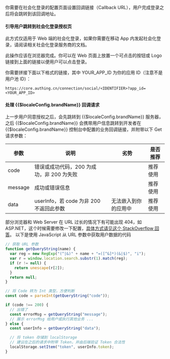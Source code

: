 
你需要在社会化登录的配置页面设置回调链接（Callback URL），用户完成登录之后将会跳转到该回调地址。

#### 引导用户跳转到社会化登录授权页

此方式仅适用于 Web 端的社会化登录，如果你需要在移动 App 内发起社会化登录，请阅读相关社会化登录服务商的文档。

此操作应该在浏览器完成。你可以在 Web 页面上放置一个可点击的按钮或 Logo 链接到上面的链接以便用户可以点击登录。

你需要拼接下面以下格式的链接，其中 YOUR_APP_ID 为你的应用 ID（注意不是用户池 ID）：

`https://core.authing.cn/connection/social/<IDENTIFIER>?app_id=<YOUR_APP_ID>`

#### 处理 {{$localeConfig.brandName}} 回调请求

上一步用户同意授权之后，会先跳转到 {{$localeConfig.brandName}} 服务器，之后 {{$localeConfig.brandName}} 会携带用户信息跳转到开发者在 {{$localeConfig.brandName}} 控制台中配置的业务回调链接，并附带以下 Get 请求参数：

| 参数                   | 说明                                      | 劣势                                                | 是否推荐   |
|------------------------|-------------------------------------------|-----------------------------------------------------|------------|
| code                   | 错误或成功代码，200 为成功，非 200 为失败 |                                                     | 推荐使用   |
| message                | 成功或错误信息                            |                                                     | 推荐使用   |
| data                   | userInfo，若 code 为非 200 不返回此参数   | 无法嵌入到你的应用中                                | 推荐使用   |

部分浏览器和 Web Server 在 URL 过长的情况下有可能出现 404，如 ASP.NET，这个时候需要修改一下配置，[具体方式请见这个 StackOverflow 回答](https://stackoverflow.com/questions/28681366/in-asp-net-mvc-would-a-querystring-too-long-result-in-404-file-not-found-error/28681600)。
以下是使用 JavaScript 从 URL 参数中获取用户数据的代码

```javascript
// 获取 URL 参数
function getQueryString(name) {
  var reg = new RegExp("(^|&)" + name + "=([^&]*)(&|$)", "i");
  var r = window.location.search.substr(1).match(reg);
  if (r != null) {
    return unescape(r[2]);
  }
  return null;
}

// 将 Code 转为 Int 类型，方便判断
const code = parseInt(getQueryString("code"));

if (code !== 200) {
  // 出错了
  const errorMsg = getQueryString("message");
  // 展示 errorMsg 给用户或执行其他业务 ...
} else {
  const userInfo = getQueryString("data");

  // 将 token 存储到 localStorage
  // 建议在之后的请求中附带 Token，并由后端验证 Token 合法性
  localStorage.setItem("token", userInfo.token);
}
```
